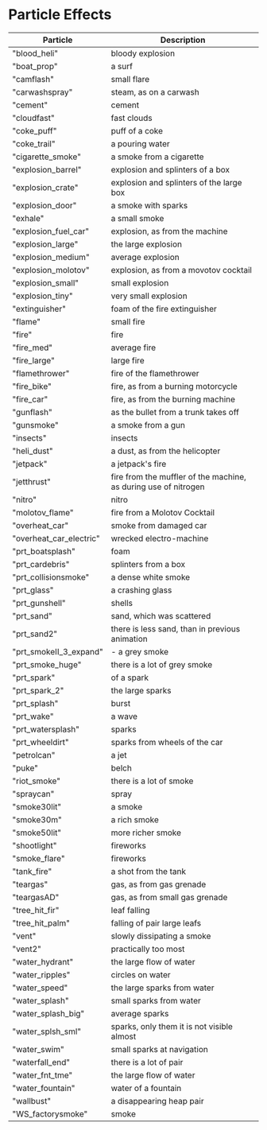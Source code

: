 # Particle Effects

| Particle                 | Description                                                     |
| ------------------------ | --------------------------------------------------------------- |
| "blood_heli"             | bloody explosion                                                |
| "boat_prop"              | a surf                                                          |
| "camflash"               | small flare                                                     |
| "carwashspray"           | steam, as on a carwash                                          |
| "cement"                 | cement                                                          |
| "cloudfast"              | fast clouds                                                     |
| "coke_puff"              | puff of a coke                                                  |
| "coke_trail"             | a pouring water                                                 |
| "cigarette_smoke"        | a smoke from a cigarette                                        |
| "explosion_barrel"       | explosion and splinters of a box                                |
| "explosion_crate"        | explosion and splinters of the large box                        |
| "explosion_door"         | a smoke with sparks                                             |
| "exhale"                 | a small smoke                                                   |
| "explosion_fuel_car"     | explosion, as from the machine                                  |
| "explosion_large"        | the large explosion                                             |
| "explosion_medium"       | average explosion                                               |
| "explosion_molotov"      | explosion, as from a movotov cocktail                           |
| "explosion_small"        | small explosion                                                 |
| "explosion_tiny"         | very small explosion                                            |
| "extinguisher"           | foam of the fire extinguisher                                   |
| "flame"                  | small fire                                                      |
| "fire"                   | fire                                                            |
| "fire_med"               | average fire                                                    |
| "fire_large"             | large fire                                                      |
| "flamethrower"           | fire of the flamethrower                                        |
| "fire_bike"              | fire, as from a burning motorcycle                              |
| "fire_car"               | fire, as from the burning machine                               |
| "gunflash"               | as the bullet from a trunk takes off                            |
| "gunsmoke"               | a smoke from a gun                                              |
| "insects"                | insects                                                         |
| "heli_dust"              | a dust, as from the helicopter                                  |
| "jetpack"                | a jetpack's fire                                                |
| "jetthrust"              | fire from the muffler of the machine, as during use of nitrogen |
| "nitro"                  | nitro                                                           |
| "molotov_flame"          | fire from a Molotov Cocktail                                    |
| "overheat_car"           | smoke from damaged car                                          |
| "overheat_car_electric"  | wrecked electro-machine                                         |
| "prt_boatsplash"         | foam                                                            |
| "prt_cardebris"          | splinters from a box                                            |
| "prt_collisionsmoke"     | a dense white smoke                                             |
| "prt_glass"              | a crashing glass                                                |
| "prt_gunshell"           | shells                                                          |
| "prt_sand"               | sand, which was scattered                                       |
| "prt_sand2"              | there is less sand, than in previous animation                  |
| "prt_smokeII\_3\_expand" | - a grey smoke                                                  |
| "prt_smoke_huge"         | there is a lot of grey smoke                                    |
| "prt_spark"              | of a spark                                                      |
| "prt_spark\_2"           | the large sparks                                                |
| "prt_splash"             | burst                                                           |
| "prt_wake"               | a wave                                                          |
| "prt_watersplash"        | sparks                                                          |
| "prt_wheeldirt"          | sparks from wheels of the car                                   |
| "petrolcan"              | a jet                                                           |
| "puke"                   | belch                                                           |
| "riot_smoke"             | there is a lot of smoke                                         |
| "spraycan"               | spray                                                           |
| "smoke30lit"             | a smoke                                                         |
| "smoke30m"               | a rich smoke                                                    |
| "smoke50lit"             | more richer smoke                                               |
| "shootlight"             | fireworks                                                       |
| "smoke_flare"            | fireworks                                                       |
| "tank_fire"              | a shot from the tank                                            |
| "teargas"                | gas, as from gas grenade                                        |
| "teargasAD"              | gas, as from small gas grenade                                  |
| "tree_hit_fir"           | leaf falling                                                    |
| "tree_hit_palm"          | falling of pair large leafs                                     |
| "vent"                   | slowly dissipating a smoke                                      |
| "vent2"                  | practically too most                                            |
| "water_hydrant"          | the large flow of water                                         |
| "water_ripples"          | circles on water                                                |
| "water_speed"            | the large sparks from water                                     |
| "water_splash"           | small sparks from water                                         |
| "water_splash_big"       | average sparks                                                  |
| "water_splsh_sml"        | sparks, only them it is not visible almost                      |
| "water_swim"             | small sparks at navigation                                      |
| "waterfall_end"          | there is a lot of pair                                          |
| "water_fnt_tme"          | the large flow of water                                         |
| "water_fountain"         | water of a fountain                                             |
| "wallbust"               | a disappearing heap pair                                        |
| "WS_factorysmoke"        | smoke                                                           |

